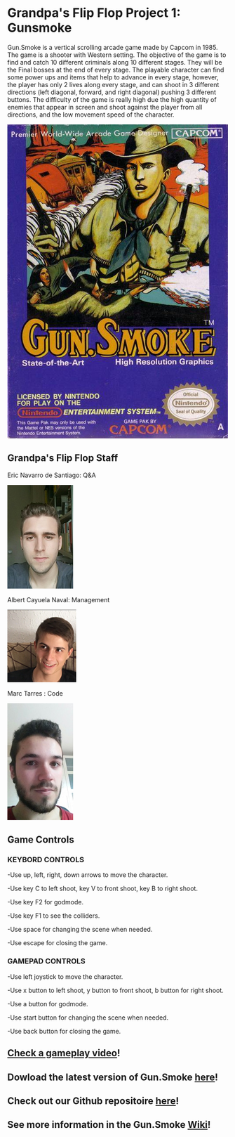 # Grandpa's Flip Flop Project 1: Gunsmoke

Gun.Smoke is a vertical scrolling arcade game made by Capcom in 1985. The game is a shooter with Western setting. The objective of the game is to find and catch 10 different criminals along 10 different stages. They will be the Final bosses at the end of every stage. The playable character can find some power ups and items that help to advance in every stage, however, the player has only 2 lives along every stage, and can shoot in 3 different directions (left diagonal, forward, and right diagonal) pushing 3 different buttons. The difficulty of the game is really high due the high quantity of enemies that appear in screen and shoot against the player from all directions, and the low movement speed of the character.

![](gun.smoke.jpg)




## Grandpa's Flip Flop Staff

Eric Navarro de Santiago: Q&A


![](eric2.jpg)

Albert Cayuela Naval: Management


![](albert.png)

Marc Tarres : Code


![](marc1.jpg)

## Game Controls

### KEYBORD CONTROLS

-Use up, left, right, down arrows to move the character.

-Use key C to left shoot, key V to front shoot, key B to right shoot.

-Use key F2 for godmode.

-Use key F1 to see the colliders.
  
-Use space for changing the scene when needed.

-Use escape for closing the game.

### GAMEPAD CONTROLS
  
-Use left joystick to move the character.
  
-Use x button to left shoot, y button to front shoot, b button for right shoot.
  
-Use a button for godmode.
  
-Use start button for changing the scene when needed.
  
-Use back button for closing the game.
## [Check a gameplay video]()!
## Dowload the latest version of Gun.Smoke [here](https://github.com/lakaens/Project-1/releases)!
## Check out our Github repositoire [here](https://github.com/lakaens/Project-1)!
## See more information in the Gun.Smoke [Wiki](https://github.com/lakaens/Project-1/wiki)!

